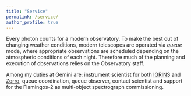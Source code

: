 ```yaml
---
title: "Service"
permalink: /service/
author_profile: true
---
```


Every photon counts for a modern observatory. To make the best out of changing weather conditions, modern telescopes are operated via *queue* mode, where appropriate observations are scheduled depending on the atmospheric conditions of each night. Therefore much of the planning and execution of observations relies on the Observatory staff.

Among my duties at Gemini are: instrument scientist for both [IGRINS](https://www.gemini.edu/instrumentation/current-instruments/igrins) and [Zorro](https://www.gemini.edu/instrumentation/current-instruments/alopeke-zorro), queue coordination, queue observer, contact scientist and support for the Flamingos-2 as multi-object spectrograph commissioning.

